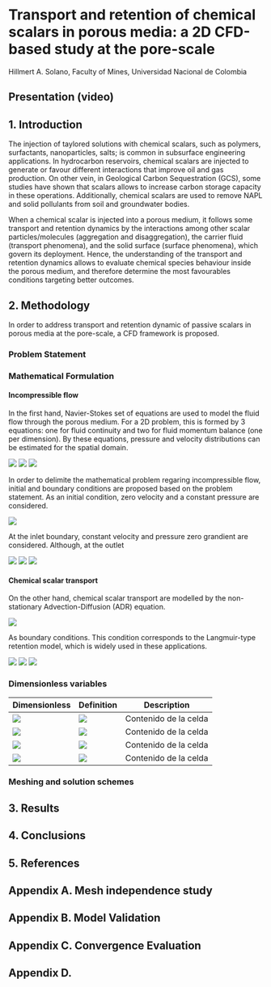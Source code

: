 # Transport and retention of chemical scalars in porous media: a 2D CFD-based study at the pore-scale
Hillmert A. Solano, Faculty of Mines, Universidad Nacional de Colombia
## Presentation (video)

## 1. Introduction
The injection of taylored solutions with chemical scalars, such as polymers, surfactants, nanoparticles, salts;  is common in subsurface engineering applications. In hydrocarbon reservoirs, chemical scalars are injected to generate or favour different interactions that improve oil and gas production. On other vein, in Geological Carbon Sequestration (GCS), some studies have shown that scalars allows to increase carbon storage capacity in these operations. Additionally, chemical scalars are used to remove NAPL and solid pollulants from soil and groundwater bodies.

When a chemical scalar is injected into a porous medium, it follows some transport and retention dynamics by the interactions among other scalar particles/molecules (aggregation and disaggregation), the carrier fluid (transport phenomena), and the solid surface (surface phenomena), which govern its deployment. Hence, the understanding of the transport and retention dynamics allows to evaluate chemical species behaviour inside the porous medium, and therefore determine the most favourables conditions targeting better outcomes.

## 2. Methodology
In order to address transport and retention dynamic of passive scalars in porous media at the pore-scale, a CFD framework is proposed. 

### Problem Statement




### Mathematical Formulation

#### Incompressible flow

In the first hand, Navier-Stokes set of equations are used to model the fluid flow through the porous medium. For a 2D problem, this is formed by 3 equations: one for fluid continuity and two for fluid momentum balance (one per dimension). By these equations, pressure and velocity distributions can be estimated for the spatial domain.

<img src="https://render.githubusercontent.com/render/math?math=\Large {\frac{\partial u_x}{\partial x}}%2B{\frac{\partial u_y}{\partial y}}=0">

<img src="https://render.githubusercontent.com/render/math?math=\Large u_x \frac{\partial u_x}{\partial x}%2B u_y \frac{\partial u_x}{\partial y}-\nu \left( \frac{\partial^2 u_x}{\partial x^2} %2B \frac{\partial^2 u_x}{\partial y^2} \right) %2B \frac{1}{\rho} \frac{\partial P}{\partial x}=0">

<img src="https://render.githubusercontent.com/render/math?math=\Large u_x \frac{\partial u_y}{\partial x}%2B u_y \frac{\partial u_y}{\partial y}-\nu \left( \frac{\partial^2 u_y}{\partial x^2}%2B \frac{\partial^2 u_y}{\partial y^2} \right) %2B \frac{1}{\rho} \frac{\partial P}{\partial y}=0">

In order to delimite the mathematical problem regaring incompressible flow, initial and boundary conditions are proposed based on the problem statement. As an initial condition, zero velocity and a constant pressure are considered.

<img src="https://render.githubusercontent.com/render/math?math=\Large u_x=0, u_y=0, P=P_{out}">

At the inlet boundary, constant velocity and pressure zero grandient are considered. Although, at the outlet 

<img src="https://render.githubusercontent.com/render/math?math=\Large \frac{\partial P}{\partial x}=0, u_x=u_{in}, u_y=0">
<img src="https://render.githubusercontent.com/render/math?math=\Large P=P_{out}, \frac{\partial u_x}{\partial x}=0, \frac{\partial u_y}{\partial x}=0">
<img src="https://render.githubusercontent.com/render/math?math=\Large \frac{\partial P}{\partial x}=0, u_x=0, u_y=0">

#### Chemical scalar transport
On the other hand, chemical scalar transport are modelled by the non-stationary Advection-Diffusion (ADR) equation.

<img src="https://render.githubusercontent.com/render/math?math=\Large \frac{\partial c}{\partial t}-\left(u_x \frac{\partial c}{\partial x} %2B u_y \frac{\partial c}{\partial x} \right) %2B D \left( \frac{\partial^2 c}{\partial x^2} %2B \frac{\partial^2 c}{\partial y^2}\right)=0">

As boundary conditions. 
This condition corresponds to the Langmuir-type retention model, which is widely used in these applications.

<img src="https://render.githubusercontent.com/render/math?math=\Large c=c_{in}">
<img src="https://render.githubusercontent.com/render/math?math=\Large \frac{\partial c}{\partial x}=0">
<img src="https://render.githubusercontent.com/render/math?math=\Large -D\left( \frac{\partial^2 c}{\partial x^2} %2B \frac{\partial^2 c}{\partial y^2}\right) = K_a \left( 1-\frac{s}{s_{max}} \right)c - K_d s">

### Dimensionless variables

| Dimensionless | Definition | Description |
| ------------- | ------------- | ------------- |
| <img src="https://render.githubusercontent.com/render/math?math=\Large N_{Pe}">  | <img src="https://render.githubusercontent.com/render/math?math=\Large \frac{u_{in}L}{D}">  | Contenido de la celda  |
| <img src="https://render.githubusercontent.com/render/math?math=\Large N_{Pe}">  | <img src="https://render.githubusercontent.com/render/math?math=\Large \frac{u_{in}L}{D}">  | Contenido de la celda  |
| <img src="https://render.githubusercontent.com/render/math?math=\Large N_{Pe}">  | <img src="https://render.githubusercontent.com/render/math?math=\Large \frac{u_{in}L}{D}">  | Contenido de la celda  |
| <img src="https://render.githubusercontent.com/render/math?math=\Large N_{Da}">  | <img src="https://render.githubusercontent.com/render/math?math=\Large \frac{K_aL^2}{D}">  | Contenido de la celda  |



### Meshing and solution schemes



## 3. Results

## 4. Conclusions

## 5. References


## Appendix A. Mesh independence study

## Appendix B. Model Validation

## Appendix C. Convergence Evaluation

## Appendix D. 
